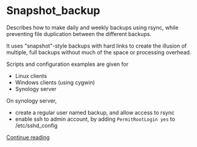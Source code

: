 # Snapshot_backup

Describes how to make daily and weekly backups using rsync, while preventing file duplication between the different backups.

It uses "snapshot"-style backups with hard links to create the illusion of multiple, full backups without much of the space or processing overhead.

Scripts and configuration examples are given for 

- Linux clients
- Windows clients (using cygwin)
- Synology server


On synology server,
- create a regular user named backup, and allow access to rsync
- enable ssh to admin account, by adding `PermitRootLogin yes` to /etc/sshd_config

[Continue reading](https://coertvonk.com/sw/application/snapshot-backup/snapshap-backup-rsync-479)
